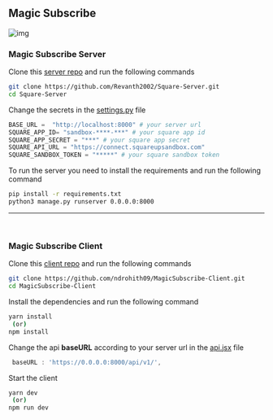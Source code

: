 ## Magic Subscribe 
![img](https://firebasestorage.googleapis.com/v0/b/react-firechat-ae4bf.appspot.com/o/magic%20subscribe.jpg?alt=media&token=ac84e2a2-c650-4e46-bef5-bda2ef3c78ac)

### Magic Subscribe Server 

Clone this [server repo](https://github.com/Revanth2002/Square-Server) and run the following commands 
````bash
git clone https://github.com/Revanth2002/Square-Server.git
cd Square-Server
````
Change the secrets in the [settings.py](https://github.com/Revanth2002/Square-Server/blob/main/squarebackend/settings.py) file
```python 
BASE_URL =  "http://localhost:8000" # your server url
SQUARE_APP_ID= "sandbox-****-***" # your square app id
SQUARE_APP_SECRET = "***" # your square app secret
SQUARE_API_URL = "https://connect.squareupsandbox.com"
SQUARE_SANDBOX_TOKEN = "*****" # your square sandbox token

```

To run the server you need to install the requirements and run the following command
```bash
pip install -r requirements.txt
python3 manage.py runserver 0.0.0.0:8000
```

<hr />
<br />

### Magic Subscribe Client

Clone this [client repo](https://github.com/ndrohith09/MagicSubscribe-Client) and run the following commands 

````bash
git clone https://github.com/ndrohith09/MagicSubscribe-Client.git
cd MagicSubscribe-Client
````

Install the dependencies and run the following command
```bash
yarn install
 (or)
npm install
```

Change the api **baseURL** according to your server url in the [api.jsx](https://github.com/ndrohith09/MagicSubscribe-Client/blob/master/src/api/api.jsx) file
```javascript  
 baseURL : 'https://0.0.0.0:8000/api/v1/',
```
Start the client
```bash 
yarn dev
 (or)
npm run dev
```